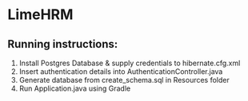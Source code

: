 # LimeHRM

## Running instructions:
1. Install Postgres Database & supply credentials to hibernate.cfg.xml
2. Insert authentication details into AuthenticationController.java
2. Generate database from create_schema.sql in Resources folder
3. Run Application.java using Gradle
